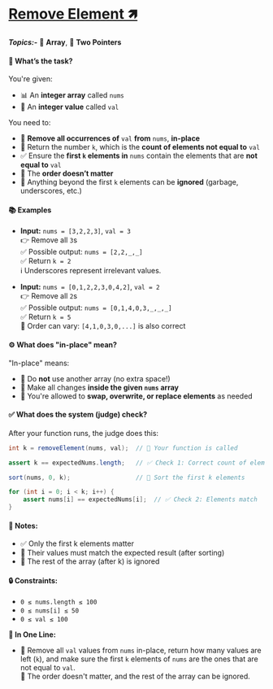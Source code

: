 # [Remove Element 🡽](https://leetcode.com/problems/remove-element/?envType=study-plan-v2&envId=top-interview-150)

***Topics:-*** 🧮 **Array**, 🔁 **Two Pointers**

#### 📌 **What’s the task?**

You're given:

- 📊 An **integer array** called `nums`
- 🎯 An **integer value** called `val`

You need to:

- 🧽 **Remove all occurrences of** `val` **from** `nums`, **in-place**
- 🔢 Return the number `k`, which is the **count of elements not equal to** `val`
- ✅ Ensure the **first `k` elements in** `nums` contain the elements that are **not equal to** `val`
- 🔀 The **order doesn’t matter**
- 🚫 Anything beyond the first `k` elements can be **ignored** (garbage, underscores, etc.)

#### 📚 **Examples**

- **Input:** `nums = [3,2,2,3]`, `val = 3`  
  👉 Remove all `3`s  
  ✅ Possible output: `nums = [2,2,_,_]`  
  ✅ Return `k = 2`  
  ℹ️ Underscores represent irrelevant values.

- **Input:** `nums = [0,1,2,2,3,0,4,2]`, `val = 2`  
  👉 Remove all `2`s  
  ✅ Possible output: `nums = [0,1,4,0,3,_,_,_]`  
  ✅ Return `k = 5`  
  🔀 Order can vary: `[4,1,0,3,0,...]` is also correct

#### ⚙️ **What does "in-place" mean?**

"In-place" means:

- 🚫 Do **not** use another array (no extra space!)
- 🔄 Make all changes **inside the given `nums` array**
- 🔁 You're allowed to **swap, overwrite, or replace elements** as needed

#### ✅ **What does the system (judge) check?**

After your function runs, the judge does this:

```java
int k = removeElement(nums, val);  // 🔧 Your function is called

assert k == expectedNums.length;   // ✅ Check 1: Correct count of elements

sort(nums, 0, k);                  // 🔄 Sort the first k elements

for (int i = 0; i < k; i++) {
    assert nums[i] == expectedNums[i];  // ✅ Check 2: Elements match
}
```

#### 📝 Notes:
- ✅ Only the first k elements matter
- 🔢 Their values must match the expected result (after sorting)
- 🚫 The rest of the array (after k) is ignored


#### 🔒 Constraints:
- `0 ≤ nums.length ≤ 100`
- `0 ≤ nums[i] ≤ 50`
- `0 ≤ val ≤ 100`

**🔑 In One Line:** 
- 🧼 Remove all `val` values from `nums` in-place, return how many values are left (`k`), and make sure the first `k` elements of `nums` are the ones that are not equal to `val`.<br> 🎲 The order doesn't matter, and the rest of the array can be ignored.